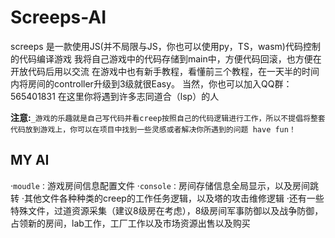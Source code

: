 # Screeps-AI
screeps 是一款使用JS(并不局限与JS，你也可以使用py，TS，wasm)代码控制的代码编译游戏 我将自己游戏中的代码存储到main中，方便代码回滚，也方便在开放代码后用以交流 在游戏中也有新手教程，看懂前三个教程，在一天半的时间内将房间的controller升级到3级就很Easy。 当然，你也可以加入QQ群：565401831 在这里你将遇到许多志同道合（lsp）的人

**注意:**`_游戏的乐趣就是自己写代码并看creep按照自己的代码逻辑进行工作，所以不提倡将整套代码放到游戏上，你可以在项目中找到一些灵感或者解决你所遇到的问题 have fun！`

## MY AI
   ·`moudle：`游戏房间信息配置文件
   ·`console：`房间存储信息全局显示，以及房间跳转
   ·其他文件各种种类的creep的工作任务逻辑，以及塔的攻击维修逻辑
   ·还有一些特殊文件，过道资源采集（建议8级房在考虑），8级房间军事防御以及战争防御，占领新的房间，lab工作，工厂工作以及市场资源出售以及购买

